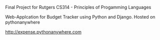 Final Project for Rutgers CS314 - Principles of Progamming Languages 

Web-Applcation for Budget Tracker using Python and Django. Hosted on pythonanywhere

http://expense.pythonanywhere.com
